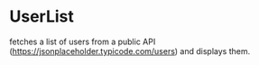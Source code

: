 # UserList
  fetches a list of users from a public API (https://jsonplaceholder.typicode.com/users) and displays them.
